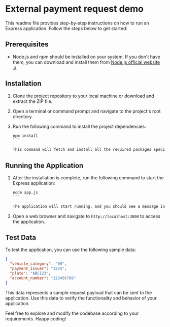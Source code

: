 # External payment request demo

This readme file provides step-by-step instructions on how to run an Express application. Follow the steps below to get started:

## Prerequisites

- Node.js and npm should be installed on your system. If you don't have them, you can download and install them from [Node.js official website ↗](https://nodejs.org).

## Installation

1. Clone the project repository to your local machine or download and extract the ZIP file.

1. Open a terminal or command prompt and navigate to the project's root directory.

1. Run the following command to install the project dependencies:

   ````bash
   npm install
   ```

   This command will fetch and install all the required packages specified in the `package.json` file.

   ````

## Running the Application

1. After the installation is complete, run the following command to start the Express application:

   ````bash
   node app.js
   ```

   The application will start running, and you should see a message in the terminal indicating that the server is running.

   ````

1. Open a web browser and navigate to `http://localhost:3000` to access the application.

## Test Data

To test the application, you can use the following sample data:

```json
{
  "vehicle_category": "00",
  "payment_issuer": "1234",
  "plate": "ABC123",
  "account_number": "123456789"
}
```

This data represents a sample request payload that can be sent to the application. Use this data to verify the functionality and behavior of your application.

Feel free to explore and modify the codebase according to your requirements. Happy coding!